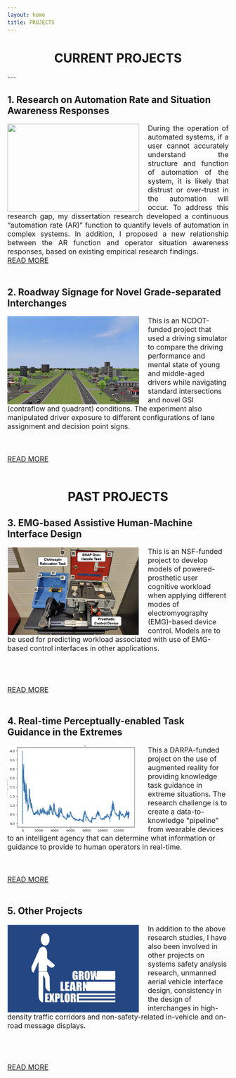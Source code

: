 ```yaml
---
layout: home
title: PROJECTS
---
```

<h1 align="center">CURRENT PROJECTS</h1>
<!-- <div align='center'><font size='60'>Projects</font></div> -->
---

<br/>

## 1. Research on Automation Rate and Situation Awareness Responses 

<style>
img  {
  float: left;
  margin-right: 20px;
}
</style>


<img height='200' width='300' align="right" src="/assets/images/banners/dissertation1.jpeg"/>
 <p style="text-align:justify; text-justify:inter-ideograph;">
<font size=3>During the operation of automated systems, if a user cannot accurately understand the structure and function of automation of the system, it is likely that distrust or over-trust in the automation will occur. To address this research gap, my dissertation research developed a continuous “automation rate (AR)” function to quantify levels of automation in complex  systems. In addition, I proposed a new relationship between the AR function and operator situation awareness responses, based on existing empirical research findings. <br/> 
<a href="{% post_url 2019-09-01-Dissertation %}">READ MORE</a><br/><br/>
</font>
</p>


## 2. Roadway Signage for Novel Grade-separated Interchanges 

<style>
img  {
  float: left;
  margin-right: 20px;
}
</style>

<img height='200' width='300' align="right" src="assets/images/banners/dissertation0.png"/>
 <p style="text-align:justify; text-justify:inter-ideograph;">

<font size=3>This is an NCDOT-funded project that used a driving simulator to compare the driving performance and mental state of young and middle-aged drivers while navigating standard intersections and novel GSI (contraflow and quadrant) conditions. The experiment also manipulated driver exposure to different configurations of lane assignment and decision point signs.  <br/><br/><br/>

<a href="{% post_url 2019-09-01-GSIX %}">READ MORE</a><br/><br/>
</font>
</p>

<h1 align="center">PAST PROJECTS</h1>

## 3. EMG-based Assistive Human-Machine Interface Design 

<style>
img  {
  float: left;
  margin-right: 20px;
}
</style>

<img height='200' width='300' align="right" src="/assets/images/banners/NSF.png"/>
 <p style="text-align:justify; text-justify:inter-ideograph;">

<font size=3>This is an NSF-funded project to develop models of powered-prosthetic user cognitive workload when applying different modes of electromyography (EMG)-based device control. Models are to be used for predicting workload associated with use of EMG-based control interfaces in other applications.  <br/><br/><br/><br/>

<a href="{% post_url 2019-12-01-NSF %}">READ MORE</a><br/><br/>
</font>
</p>


## 4. Real-time Perceptually-enabled Task Guidance in the Extremes 

<style>
img  {
  float: left;
  margin-right: 20px;
}
</style>


<img height='200' width='300' align="right" src="/assets/images/banners/DARPA1.png"/>
 <p style="text-align:justify; text-justify:inter-ideograph;">

<font size=3>This a DARPA-funded project on the use of augmented reality for providing knowledge task guidance in extreme situations. The research challenge is to create a data-to-knowledge "pipeline" from wearable devices to an intelligent agency that can determine what information or guidance to provide to human operators in real-time.  <br/><br/><br/>

<a href="{% post_url 2022-01-01-DARPA %}">READ MORE</a><br/><br/>
</font>
</p>


## 5. Other Projects 

<style>
img  {
  float: left;
  margin-right: 20px;
}
</style>


<img height='200' width='300' align="right" src="/assets/images/banners/other1.png"/>
 <p style="text-align:justify; text-justify:inter-ideograph;">

<font size=3>In addition to the above research studies, I have also been involved in other projects on systems safety analysis research, unmanned aerial vehicle interface design, consistency in the design of interchanges in high-density traffic corridors and non-safety-related in-vehicle and on-road message displays.  <br/><br/><br/><br/>

<a href="{% post_url 2019-09-01-Other %}">READ MORE</a><br/><br/>
</font>
</p>

<!-- <br/>
<body><a href="https://clustrmaps.com/site/1bwrx"  title="Visit tracker"><img height='1' align="right" src="//www.clustrmaps.com/map_v2.png?d=3W4pPMZqPb9nCSSxEQxL9bDwrCfcMUhmw1Nxnxl3Ok8&cl=ffffff" /></a></body> -->